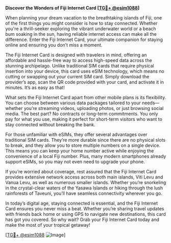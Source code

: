 **Discover the Wonders of Fiji Internet Card [[TG💪+ @esim1088](https://t.me/s/esim1088)]**

When planning your dream vacation to the breathtaking islands of Fiji, one of the first things you might consider is how to stay connected. Whether you're a thrill-seeker exploring the vibrant underwater world or a beach bum soaking in the sun, having reliable internet access can make all the difference. Enter the Fiji Internet Card, your ultimate companion for staying online and ensuring you don’t miss a moment.

The Fiji Internet Card is designed with travelers in mind, offering an affordable and hassle-free way to access high-speed data across the stunning archipelago. Unlike traditional SIM cards that require physical insertion into your device, this card uses eSIM technology, which means no cutting or swapping out your current SIM card. Simply download the provider’s app, scan the QR code provided with your card, and activate it in minutes. It’s as easy as that!

What sets the Fiji Internet Card apart from other mobile plans is its flexibility. You can choose between various data packages tailored to your needs—whether you’re streaming videos, uploading photos, or just browsing social media. The best part? No contracts or long-term commitments. You only pay for what you use, making it perfect for short-term visitors who want to stay connected without breaking the bank.

For those unfamiliar with eSIMs, they offer several advantages over traditional SIM cards. They’re more durable since there are no physical slots to break, and they allow you to store multiple numbers on a single device. This means you can keep your home number active while enjoying the convenience of a local Fiji number. Plus, many modern smartphones already support eSIMs, so you may not even need to upgrade your phone.

If you’re worried about coverage, rest assured that the Fiji Internet Card provides extensive network access across both main islands, Viti Levu and Vanua Levu, as well as numerous smaller islands. Whether you’re snorkeling in the crystal-clear waters of the Yasawa Islands or hiking through the lush rainforests of Taveuni, you’ll have seamless connectivity wherever you go.

In today’s digital age, staying connected is essential, and the Fiji Internet Card ensures you never miss a beat. Whether you’re sharing travel updates with friends back home or using GPS to navigate new destinations, this card has got you covered. So why wait? Grab your Fiji Internet Card today and make the most of your tropical getaway!

[[TG💪+ @esim1088](https://t.me/s/esim1088) ![Image](https://i.postimg.cc/Y0z9fWf4/image.png)]